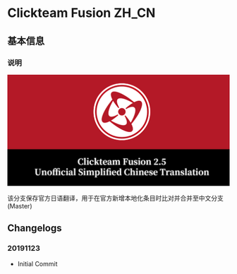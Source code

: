 # Clickteam Fusion ZH_CN

## 基本信息

### 说明

![Unofficial Simplified Chinese Translation for Clickteam Fusion 2.5](https://raw.githubusercontent.com/defisym/ClickteamFusion_ZH_CN/master/Assets/GitLogo.png)

该分支保存官方日语翻译，用于在官方新增本地化条目时比对并合并至中文分支(Master)

## Changelogs

### 20191123

- Initial Commit
